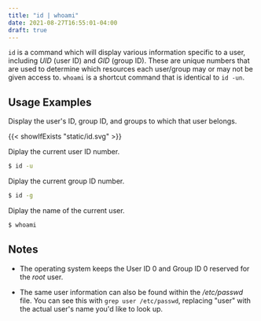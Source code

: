```yaml
---
title: "id | whoami"
date: 2021-08-27T16:55:01-04:00
draft: true
---
```


<!--<p align="center">-->
<!--</p>-->

`id` is a command which will display various information specific to a user,
including _UID_ (user ID) and _GID_ (group ID). These are unique numbers
that are used to determine which resources each user/group may or may not
be given access to. `whoami` is a shortcut command that is identical to
`id -un`.

## Usage Examples

Display the user's ID, group ID, and groups to which that user belongs.

{{< showIfExists "static/id.svg" >}}

<!--```bash-->
<!--```bash-->
<!--id-->
<!--```-->

Diplay the current user ID number.

```bash
$ id -u
```

Diplay the current group ID number.

```bash
$ id -g
```

Diplay the name of the current user.

```bash
$ whoami
```

## Notes

- The operating system keeps the User ID 0 and Group ID 0 reserved
  for the _root_ user.

- The same user information can also be found within the _/etc/passwd_ file. You
  can see this with `grep user /etc/passwd`, replacing "user" with the actual
  user's name you'd like to look up.
